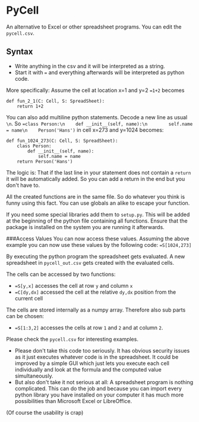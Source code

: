 # PyCell
An alternative to Excel or other spreadsheet programs.
You can edit the `pycell.csv`.

## Syntax
- Write anything in the csv and it will be interpreted as a string.
- Start it with `=` and everything afterwards will be interpreted as python code.

More specifically: Assume the cell at location x=1 and y=2 `=1+2` becomes
```
def fun_2_1(C: Cell, S: SpreadSheet):
    return 1+2
```

You can also add multiline python statements. Decode a new line as usual `\n`.
So `=class Person:\n    def __init__(self, name):\n        self.name = name\n    Person('Hans')`
in cell x=273 and y=1024 becomes: 
```
def fun_1024_273(C: Cell, S: SpreadSheet):
    class Person:
        def __init__(self, name):
            self.name = name
    return Person('Hans')
```
The logic is: That if the last line in your statement does not contain a `return`
it will be automatically added. So you can add a return in the end but you don't
have to.

All the created functions are in the same file. So do whatever you think is funny 
using this fact. You can use globals an alike to escape your function.

If you need some special libraries add them to `setup.py`. This will be added at the
beginning of the python file containing all functions. Ensure that the package is
installed on the system you are running it afterwards.

###Access Values
You can now access these values. Assuming the above example you can
now use these values by the following code: `=S[1024,273]`

By executing the python program the spreadsheet gets evaluated.
A new spreadsheet in `pycell_out.csv` gets created with the evaluated cells.

The cells can be accessed by two functions:
- `=S[y,x]` accesses the cell at row `y` and column `x`
- `=C[dy,dx]` accessed the cell at the relative `dy,dx` position from 
the current cell

The cells are stored internally as a numpy array.
Therefore also sub parts can be chosen:
- `=S[1:3,2]` accesses the cells at row `1` and `2` and at column `2`.

Please check the `pycell.csv` for interesting examples.

- Please don't take this code too seriously.
It has obvious security issues as it just executes whatever code is in the 
spreadsheet.
It could be improved by a simple GUI which just lets you execute each cell 
individually and look at the formula and the  computed value 
simultaneously.
- But also don't take it not serious at all: A spreadsheet program is nothing 
complicated. This can do the job and because you can import every python
library you have installed on your computer it has much more possibilities
than Microsoft Excel or LibreOffice.

(Of course the usability is crap)